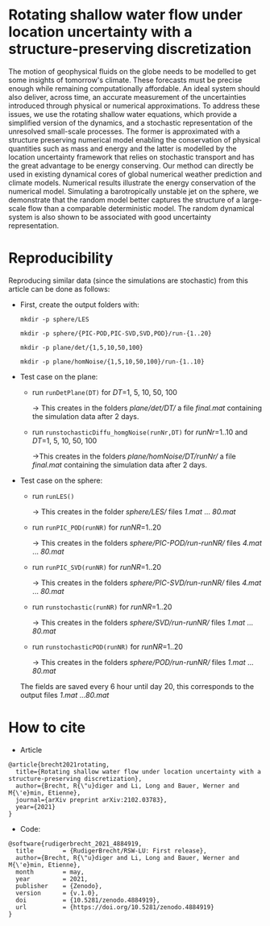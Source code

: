 # Rotating shallow water flow under location uncertainty with a structure-preserving discretization

The motion of geophysical fluids on the globe needs to be modelled to get some insights of tomorrow's climate. These forecasts must be precise enough while remaining computationally affordable. An ideal system should also deliver, across time, an accurate measurement of the uncertainties introduced through physical or numerical approximations. 
To address these issues, we use the rotating shallow water equations, which provide a simplified version of the dynamics, and a stochastic representation of the unresolved small-scale processes. The former is approximated with a structure preserving numerical model enabling the conservation of physical quantities such as mass and energy and 
the latter is modelled by the location uncertainty framework that relies on stochastic transport and has the great advantage to be energy conserving. 
Our method can directly be used in existing dynamical cores of global numerical weather prediction and climate models. Numerical results illustrate the energy conservation of the numerical model. Simulating a barotropically unstable jet on the sphere, we demonstrate that the random model better captures the structure of a large-scale flow than a comparable deterministic model. The random dynamical system is also shown to be associated with good uncertainty representation.


# Reproducibility

Reproducing similar data (since the simulations are stochastic) from this article can be done as follows:

 - First, create the output folders with:

	`mkdir -p sphere/LES`

	`mkdir -p sphere/{PIC-POD,PIC-SVD,SVD,POD}/run-{1..20}`

	`mkdir -p plane/det/{1,5,10,50,100}`

	`mkdir -p plane/homNoise/{1,5,10,50,100}/run-{1..10}`

 - Test case on the plane: 
	 - run `runDetPlane(DT)` for *DT*=1, 5, 10, 50, 100 

		 -> This creates in the folders *plane/det/DT/* a file *final.mat* containing the simulation data after 2 days.
	- run `runstochasticDiffu_homgNoise(runNr,DT)`  for *runNr*=1..10 and *DT*=1, 5, 10, 50, 100 
	
		->This creates in the folders *plane/homNoise/DT/runNr/*  a file *final.mat* containing the simulation data after 2 days.
- Test case on the sphere:
	- run `runLES()` 
	
		-> This creates in the folder *sphere/LES/* files *1.mat* ... *80.mat*
	- run `runPIC_POD(runNR)` for *runNR*=1..20 
	
		-> This creates in the folders *sphere/PIC-POD/run-runNR/* files *4.mat* ... *80.mat*
	- run `runPIC_SVD(runNR)` for *runNR*=1..20 
	
		-> This creates in the folders *sphere/PIC-SVD/run-runNR/* files *4.mat* ... *80.mat*
	- run `runstochastic(runNR)` for *runNR*=1..20 
	
		-> This creates in the folders *sphere/SVD/run-runNR/* files *1.mat* ... *80.mat*
	- run `runstochasticPOD(runNR)` for *runNR*=1..20 
	
		-> This creates in the folders *sphere/POD/run-runNR/* files *1.mat* ... *80.mat*
	
	The fields are saved every 6 hour until day 20, this corresponds to the output files *1.mat* ...*80.mat*
	


# How to cite 
- Article 


```
@article{brecht2021rotating,
  title={Rotating shallow water flow under location uncertainty with a structure-preserving discretization},
  author={Brecht, R{\"u}diger and Li, Long and Bauer, Werner and M{\'e}min, Etienne},
  journal={arXiv preprint arXiv:2102.03783},
  year={2021}
}
```

- Code:


```
@software{rudigerbrecht_2021_4884919,
  title        = {RudigerBrecht/RSW-LU: First release},
  author={Brecht, R{\"u}diger and Li, Long and Bauer, Werner and M{\'e}min, Etienne},
  month        = may,
  year         = 2021,
  publisher    = {Zenodo},
  version      = {v.1.0},
  doi          = {10.5281/zenodo.4884919},
  url          = {https://doi.org/10.5281/zenodo.4884919}
}
```

